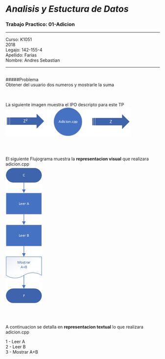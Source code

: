 # ***Analisis y Estuctura de Datos***
###  Trabajo Practico: 01-Adicion

---

Curso: K1051<br />
2018<br />
Legajo: 142-155-4<br />
Apellido: Farias<br />
Nombre: Andres Sebastian<br />

---

<br />
#####Problema
<br />
Obtener del usuario dos numeros y mostrarle la suma<br />
<br />
<br />







La siguiente imagen muestra el IPO descripto para este TP<br />
![ipo]

<br />
<br />

El siguiente Flujograma muestra la **representacion visual** que realizara adicion.cpp<br />
![flujo]

<br />
<br />

A continuacion se detalla en **representacion textual** lo que realizara adicion.cpp

1 - Leer A<br />
2 - Leer B<br />
3 - Mostrar A+B<br />

<br />










[ipo]: ipo.png
[flujo]: Diag_fluj.png

<br />
<br />
<br />
<br />

